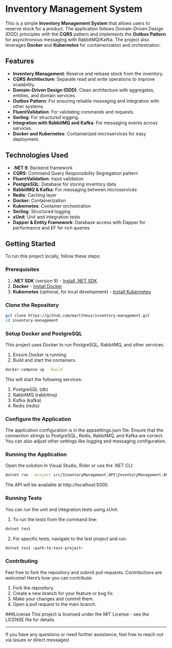 # Inventory Management System

This is a simple **Inventory Management System** that allows users to reserve stock for a product. The application follows Domain-Driven Design (DDD) principles with the **CQRS** pattern and implements the **Outbox Pattern** for asynchronous messaging with RabbitMQ/Kafka. The project also leverages **Docker** and **Kubernetes** for containerization and orchestration.

## Features

- **Inventory Management**: Reserve and release stock from the inventory.
- **CQRS Architecture**: Separate read and write operations to improve scalability.
- **Domain-Driven Design (DDD)**: Clean architecture with aggregates, entities, and domain services.
- **Outbox Pattern**: For ensuring reliable messaging and integration with other systems.
- **FluentValidation**: For validating commands and requests.
- **Serilog**: For structured logging.
- **Integration with RabbitMQ and Kafka**: For messaging events across services.
- **Docker and Kubernetes**: Containerized microservices for easy deployment.

## Technologies Used

- **.NET 9**: Backend framework
- **CQRS**: Command Query Responsibility Segregation pattern
- **FluentValidation**: Input validation
- **PostgreSQL**: Database for storing inventory data
- **RabbitMQ & Kafka**: For messaging between microservices
- **Redis**: Caching layer
- **Docker**: Containerization
- **Kubernetes**: Container orchestration
- **Serilog**: Structured logging
- **xUnit**: Unit and integration tests
- **Dapper & Entity Framework**: Database access with Dapper for performance and EF for rich queries

## Getting Started

To run this project locally, follow these steps:

### Prerequisites

1. **.NET SDK** (version 9) - [Install .NET SDK](https://dotnet.microsoft.com/download/dotnet)
2. **Docker** - [Install Docker](https://www.docker.com/products/docker-desktop)
3. **Kubernetes** (optional, for local development) - [Install Kubernetes](https://kubernetes.io/docs/tasks/tools/install-kubectl/)

### Clone the Repository

```bash
git clone https://github.com/marttheus/inventory-management.git
cd inventory-management
```

### Setup Docker and PostgreSQL
This project uses Docker to run PostgreSQL, RabbitMQ, and other services.

1. Ensure Docker is running.
2. Build and start the containers.
```bash
docker-compose up --build
```

This will start the following services:

1. PostgreSQL (db)
2. RabbitMQ (rabbitmq)
3. Kafka (kafka)
4. Redis (redis)

### Configure the Application
The application configuration is in the appsettings.json file. Ensure that the connection strings to PostgreSQL, Redis, RabbitMQ, and Kafka are correct. You can also adjust other settings like logging and messaging configuration.

### Running the Application
Open the solution in Visual Studio, Rider or use the .NET CLI:

```bash
dotnet run --project src/InventoryManagement.API\InventoryManagement.API.csproj
```
The API will be available at http://localhost:5000.

### Running Tests
You can run the unit and integration tests using xUnit.

1. To run the tests from the command line:
```bash
dotnet test
```
2. For specific tests, navigate to the test project and run:
```bash
dotnet test <path-to-test-project>
```

### Contributing
Feel free to fork the repository and submit pull requests. Contributions are welcome! Here’s how you can contribute:

1. Fork the repository.
2. Create a new branch for your feature or bug fix.
3. Make your changes and commit them.
4. Open a pull request to the main branch.

###License
This project is licensed under the MIT License - see the LICENSE file for details.

---
If you have any questions or need further assistance, feel free to reach out via issues or direct messages!